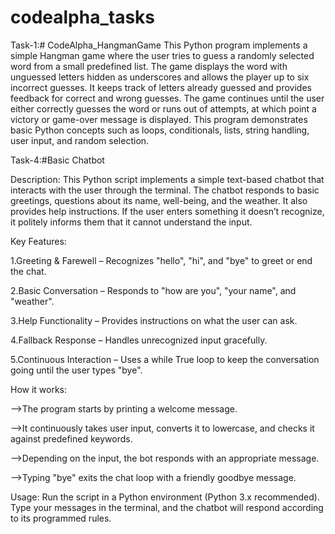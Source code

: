 # codealpha_tasks

Task-1:# CodeAlpha_HangmanGame
This Python program implements a simple Hangman game where the user tries to guess a randomly selected word from a small predefined list. The game displays the word with unguessed letters hidden as underscores and allows the player up to six incorrect guesses. It keeps track of letters already guessed and provides feedback for correct and wrong guesses. The game continues until the user either correctly guesses the word or runs out of attempts, at which point a victory or game-over message is displayed. This program demonstrates basic Python concepts such as loops, conditionals, lists, string handling, user input, and random selection.


Task-4:#Basic Chatbot

Description:
  This Python script implements a simple text-based chatbot that interacts with the user through the terminal. The chatbot responds to basic greetings, questions     about its name, well-being, and the weather. It also provides help instructions. If the user enters something it doesn’t recognize, it politely informs them that   it cannot understand the input.

Key Features:

  1.Greeting & Farewell – Recognizes "hello", "hi", and "bye" to greet or end the chat.
  
  2.Basic Conversation – Responds to "how are you", "your name", and "weather".
  
  3.Help Functionality – Provides instructions on what the user can ask.
  
  4.Fallback Response – Handles unrecognized input gracefully.
  
  5.Continuous Interaction – Uses a while True loop to keep the conversation going until the user types "bye".

How it works:

  -->The program starts by printing a welcome message.
  
  -->It continuously takes user input, converts it to lowercase, and checks it against predefined keywords.
  
  -->Depending on the input, the bot responds with an appropriate message.
  
  -->Typing "bye" exits the chat loop with a friendly goodbye message.

Usage:
Run the script in a Python environment (Python 3.x recommended). Type your messages in the terminal, and the chatbot will respond according to its programmed rules.
